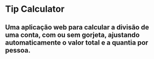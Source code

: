 <h1>Tip Calculator</h1>
<h2>Uma aplicação web para calcular a divisão de uma conta, com ou sem gorjeta, ajustando automaticamente o valor total e a quantia por pessoa.</h2>
